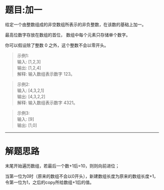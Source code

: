 # 题目:加一
给定一个由整数组成的非空数组所表示的非负整数，在该数的基础上加一。

最高位数字存放在数组的首位， 数组中每个元素只存储单个数字。

你可以假设除了整数 0 之外，这个整数不会以零开头。

>示例1:  
输入: [1,2,3]  
输出: [1,2,4]  
解释: 输入数组表示数字 123。  

>示例2:  
输入: [4,3,2,1]  
输出: [4,3,2,2]  
解释: 输入数组表示数字 4321。  

>示例3:  
输入: [9]  
输出: [1,0]

----
# 解题思路
末尾开始遍历数组，若最后一个数+1后=10，则则向前进位；

当第一位为0时（原来的数组不会以0开头），新建数组长度为原来的数组长度+1，令第一位为1，之后的copy所给数组+1后的值。